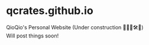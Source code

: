# qcrates.github.io
QioQio's Personal Website (Under construction 👷🏻‍♀️🛠️🚧)  
Will post things soon!  
